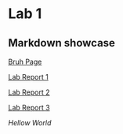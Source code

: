 # Lab 1
## Markdown showcase
[Bruh Page](https://noahterrellucsd.github.io/cse15l-lab-report/bruh.html) 

[Lab Report 1](https://noahterrellucsd.github.io/cse15l-lab-report/labreport1.html) 

[Lab Report 2](https://noahterrellucsd.github.io/cse15l-lab-report/labreport2.html) 

[Lab Report 3](https://noahterrellucsd.github.io/cse15l-lab-report/labreport3.html) 

*Hellow World*
